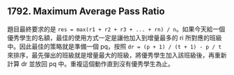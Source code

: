 ## 1792. Maximum Average Pass Ratio

題目最終要求的是 `res = max(r1 + r2 + r3 + ... + rn) / n`。如果今天給一個優秀學生的名額，最佳的使用方式一定是讓他加入到增量最多的 ri 所對應的班級中。因此最佳的策略就是準備一個 pq，按照 `dr = (p + 1) / (t + 1) - p / t` 來排序，最先彈出的班級就是增量最大的班級，將優秀學生加入該班級後，再重新計算 dr 並放回 pq 中。重複這個動作直到沒有優秀學生為止。
